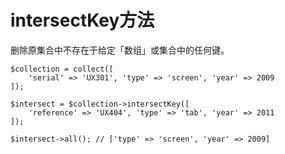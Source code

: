 # intersectKey方法

删除原集合中不存在于给定「数组」或集合中的任何键。

```
$collection = collect([
    'serial' => 'UX301', 'type' => 'screen', 'year' => 2009
]);

$intersect = $collection->intersectKey([
    'reference' => 'UX404', 'type' => 'tab', 'year' => 2011
]);

$intersect->all(); // ['type' => 'screen', 'year' => 2009]
```